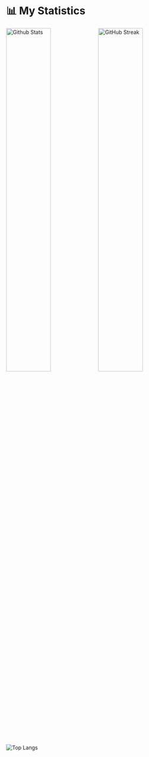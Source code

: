 # 📊 My Statistics

<div class="block">
  <img src="https://github-readme-stats.vercel.app/api?username=lucreeper74&show_icons=true&theme=github_dark&rank_icon=github&include_all_commits=true&bg_color=24292f&border_color=343b45&custom_title=Luc_Creeper's%20Github%20Stats&card_width=550" alt="Github Stats" width=48.7% align=left />
  <img src="https://streak-stats.demolab.com?user=lucreeper74&theme=dark&card_width=550&background=24292F&border=343B45&fire=539BF5&ring=539BF5&stroke=539BF5&currStreakLabel=539BF5" alt="GitHub Streak" width=48.7%/>
</div>

<br>

![Top Langs](https://github-readme-stats.vercel.app/api/top-langs/?username=lucreeper74&layout=compact&theme=github_dark&card_width=1100&bg_color=24292f&border_color=343b45)
